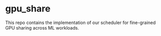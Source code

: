 # gpu_share

This repo contains the implementation of our scheduler for fine-grained GPU sharing across ML workloads.
